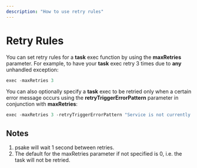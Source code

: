 ```yaml
---
description: "How to use retry rules"
---
```


# Retry Rules

You can set retry rules for a **task** exec function by using the **maxRetries**
parameter. For example, to have your **task** exec retry 3 times due to **any**
unhandled exception:

```powershell
exec -maxRetries 3
```

You can also optionally specify a **task** exec to be retried only when a
certain error message occurs using the **retryTriggerErrorPattern** parameter in
conjunction with **maxRetries**:

```powershell
exec -maxRetries 3 -retryTriggerErrorPattern "Service is not currently available."
```

## Notes

1. psake will wait 1 second between retries.
1. The default for the maxRetries parameter if not specified is 0, i.e. the task
   will not be retried.
